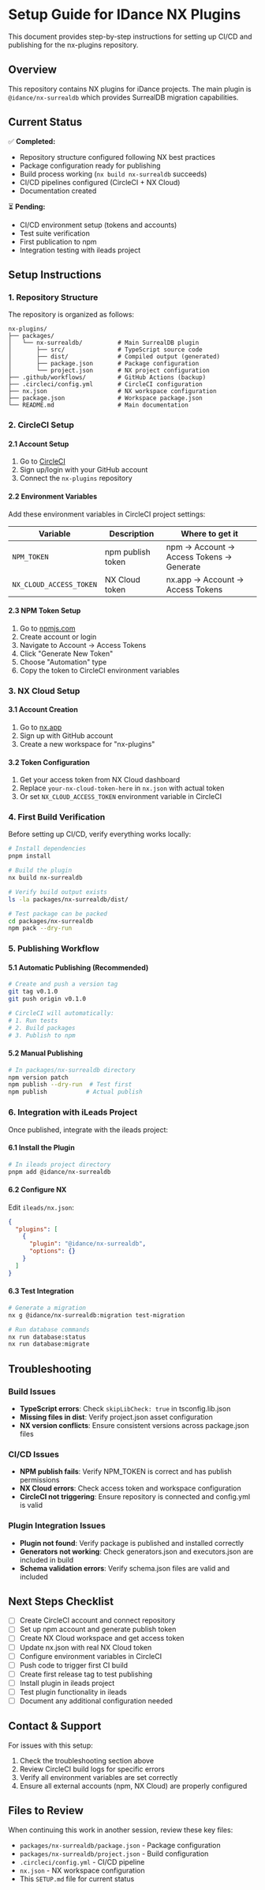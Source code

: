 # Setup Guide for IDance NX Plugins

This document provides step-by-step instructions for setting up CI/CD and publishing for the nx-plugins repository.

## Overview

This repository contains NX plugins for iDance projects. The main plugin is `@idance/nx-surrealdb` which provides SurrealDB migration capabilities.

## Current Status

✅ **Completed:**
- Repository structure configured following NX best practices
- Package configuration ready for publishing
- Build process working (`nx build nx-surrealdb` succeeds)
- CI/CD pipelines configured (CircleCI + NX Cloud)
- Documentation created

⏳ **Pending:**
- CI/CD environment setup (tokens and accounts)
- Test suite verification
- First publication to npm
- Integration testing with ileads project

## Setup Instructions

### 1. Repository Structure

The repository is organized as follows:
```
nx-plugins/
├── packages/
│   └── nx-surrealdb/          # Main SurrealDB plugin
│       ├── src/               # TypeScript source code
│       ├── dist/              # Compiled output (generated)
│       ├── package.json       # Package configuration
│       └── project.json       # NX project configuration
├── .github/workflows/         # GitHub Actions (backup)
├── .circleci/config.yml       # CircleCI configuration
├── nx.json                    # NX workspace configuration
├── package.json               # Workspace package.json
└── README.md                  # Main documentation
```

### 2. CircleCI Setup

#### 2.1 Account Setup
1. Go to [CircleCI](https://circleci.com/)
2. Sign up/login with your GitHub account
3. Connect the `nx-plugins` repository

#### 2.2 Environment Variables
Add these environment variables in CircleCI project settings:

| Variable | Description | Where to get it |
|----------|-------------|-----------------|
| `NPM_TOKEN` | npm publish token | npm → Account → Access Tokens → Generate |
| `NX_CLOUD_ACCESS_TOKEN` | NX Cloud token | nx.app → Account → Access Tokens |

#### 2.3 NPM Token Setup
1. Go to [npmjs.com](https://npmjs.com)
2. Create account or login
3. Navigate to Account → Access Tokens
4. Click "Generate New Token"
5. Choose "Automation" type
6. Copy the token to CircleCI environment variables

### 3. NX Cloud Setup

#### 3.1 Account Creation
1. Go to [nx.app](https://nx.app)
2. Sign up with GitHub account
3. Create a new workspace for "nx-plugins"

#### 3.2 Token Configuration
1. Get your access token from NX Cloud dashboard
2. Replace `your-nx-cloud-token-here` in `nx.json` with actual token
3. Or set `NX_CLOUD_ACCESS_TOKEN` environment variable in CircleCI

### 4. First Build Verification

Before setting up CI/CD, verify everything works locally:

```bash
# Install dependencies
pnpm install

# Build the plugin
nx build nx-surrealdb

# Verify build output exists
ls -la packages/nx-surrealdb/dist/

# Test package can be packed
cd packages/nx-surrealdb
npm pack --dry-run
```

### 5. Publishing Workflow

#### 5.1 Automatic Publishing (Recommended)
```bash
# Create and push a version tag
git tag v0.1.0
git push origin v0.1.0

# CircleCI will automatically:
# 1. Run tests
# 2. Build packages  
# 3. Publish to npm
```

#### 5.2 Manual Publishing
```bash
# In packages/nx-surrealdb directory
npm version patch
npm publish --dry-run  # Test first
npm publish           # Actual publish
```

### 6. Integration with iLeads Project

Once published, integrate with the ileads project:

#### 6.1 Install the Plugin
```bash
# In ileads project directory
pnpm add @idance/nx-surrealdb
```

#### 6.2 Configure NX
Edit `ileads/nx.json`:
```json
{
  "plugins": [
    {
      "plugin": "@idance/nx-surrealdb",
      "options": {}
    }
  ]
}
```

#### 6.3 Test Integration
```bash
# Generate a migration
nx g @idance/nx-surrealdb:migration test-migration

# Run database commands
nx run database:status
nx run database:migrate
```

## Troubleshooting

### Build Issues
- **TypeScript errors**: Check `skipLibCheck: true` in tsconfig.lib.json
- **Missing files in dist**: Verify project.json asset configuration
- **NX version conflicts**: Ensure consistent versions across package.json files

### CI/CD Issues
- **NPM publish fails**: Verify NPM_TOKEN is correct and has publish permissions
- **NX Cloud errors**: Check access token and workspace configuration
- **CircleCI not triggering**: Ensure repository is connected and config.yml is valid

### Plugin Integration Issues
- **Plugin not found**: Verify package is published and installed correctly
- **Generators not working**: Check generators.json and executors.json are included in build
- **Schema validation errors**: Verify schema.json files are valid and included

## Next Steps Checklist

- [ ] Create CircleCI account and connect repository
- [ ] Set up npm account and generate publish token
- [ ] Create NX Cloud workspace and get access token
- [ ] Update nx.json with real NX Cloud token
- [ ] Configure environment variables in CircleCI
- [ ] Push code to trigger first CI build
- [ ] Create first release tag to test publishing
- [ ] Install plugin in ileads project
- [ ] Test plugin functionality in ileads
- [ ] Document any additional configuration needed

## Contact & Support

For issues with this setup:
1. Check the troubleshooting section above
2. Review CircleCI build logs for specific errors
3. Verify all environment variables are set correctly
4. Ensure all external accounts (npm, NX Cloud) are properly configured

## Files to Review

When continuing this work in another session, review these key files:
- `packages/nx-surrealdb/package.json` - Package configuration
- `packages/nx-surrealdb/project.json` - Build configuration  
- `.circleci/config.yml` - CI/CD pipeline
- `nx.json` - NX workspace configuration
- This `SETUP.md` file for current status